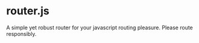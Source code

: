 # router.js
A simple yet robust router for your javascript routing pleasure. Please route responsibly.
